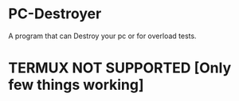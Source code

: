 # PC-Destroyer
A program that can Destroy your pc or for overload tests.
# TERMUX NOT SUPPORTED [Only few things working]
